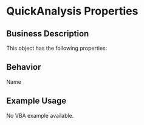 # QuickAnalysis Properties

## Business Description
This object has the following properties:

## Behavior
Name

## Example Usage
No VBA example available.